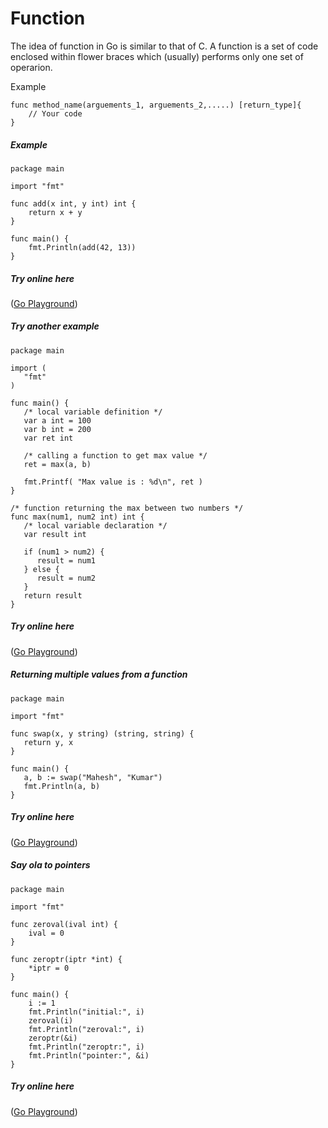 Function
====

The idea of function in Go is similar to that of C.
A function is a set of code enclosed within flower braces which (usually) performs only one set of operarion.

Example

```
func method_name(arguements_1, arguements_2,.....) [return_type]{
	// Your code
}

```

##### Example
```
package main

import "fmt"

func add(x int, y int) int {
	return x + y
}

func main() {
	fmt.Println(add(42, 13))
}

```
##### Try online here
 ([Go Playground](https://play.golang.org/p/7UPdlfdzJ9))

##### Try another example

```
package main

import (
   "fmt"
)

func main() {
   /* local variable definition */
   var a int = 100
   var b int = 200
   var ret int

   /* calling a function to get max value */
   ret = max(a, b)

   fmt.Printf( "Max value is : %d\n", ret )
}

/* function returning the max between two numbers */
func max(num1, num2 int) int {
   /* local variable declaration */
   var result int

   if (num1 > num2) {
      result = num1
   } else {
      result = num2
   }
   return result 
}

```
##### Try online here
 ([Go Playground](https://play.golang.org/p/iUviT9NJR1))


##### Returning multiple values from a function

```
package main

import "fmt"

func swap(x, y string) (string, string) {
   return y, x
}

func main() {
   a, b := swap("Mahesh", "Kumar")
   fmt.Println(a, b)
}

```
##### Try online here
 ([Go Playground](https://play.golang.org/p/RsT_KBU0sr))

##### Say ola to pointers

```
package main

import "fmt"

func zeroval(ival int) {
    ival = 0
}

func zeroptr(iptr *int) {
    *iptr = 0
}

func main() {
    i := 1
    fmt.Println("initial:", i)
    zeroval(i)
    fmt.Println("zeroval:", i)
    zeroptr(&i)
    fmt.Println("zeroptr:", i)
    fmt.Println("pointer:", &i)
}

```
##### Try online here
([Go Playground](https://play.golang.org/p/F6sVEtXxMI))
